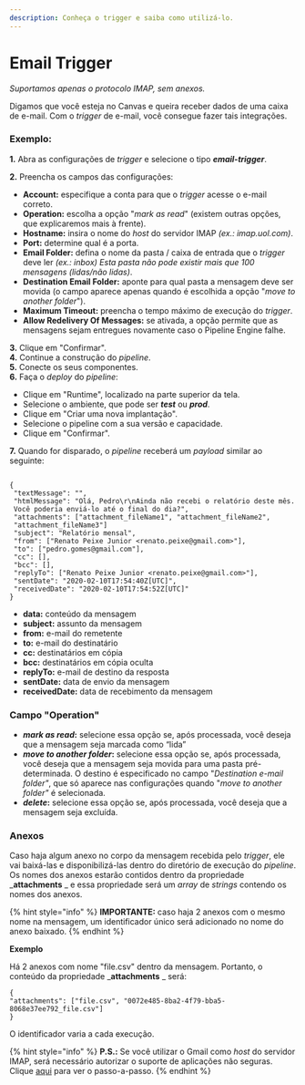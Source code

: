 ```yaml
---
description: Conheça o trigger e saiba como utilizá-lo.
---
```


# Email Trigger&#x20;

_Suportamos apenas o protocolo IMAP, sem anexos._\
&#x20;   &#x20;

Digamos que você esteja no Canvas e queira receber dados de uma caixa de e-mail. Com o _trigger_ de e-mail, você consegue fazer tais integrações.

### **Exemplo:**

**1.** Abra as configurações de _trigger_ e selecione o tipo _**email-trigger**_.

**2.** Preencha os campos das configurações:

* **Account:** especifique a conta para que o _trigger_ acesse o e-mail correto.
* **Operation:** escolha a opção "_mark as read_" (existem outras opções, que explicaremos mais à frente).
* **Hostname:** insira o nome do _host_ do servidor IMAP _(ex.: imap.uol.com)_.
* **Port:** determine qual é a porta.
* **Email Folder:** defina o nome da pasta / caixa de entrada que o _trigger_ deve ler _(ex.: inbox) Esta pasta não pode existir mais que 100 mensagens (lidas/não lidas)_.
* **Destination Email Folder:** aponte para qual pasta a mensagem deve ser movida (o campo aparece apenas quando é escolhida a opção "_move to another folder_").
* **Maximum Timeout:** preencha o tempo máximo de execução do _trigger_.
* **Allow Redelivery Of Messages:** se ativada, a opção permite que as mensagens sejam entregues novamente caso o Pipeline Engine falhe. &#x20;

**3.** Clique em "Confirmar".\
**4.** Continue a construção do _pipeline_.\
**5.** Conecte os seus componentes.\
**6.** Faça o _deploy_ do _pipeline_:

* Clique em "Runtime", localizado na parte superior da tela.
* Selecione o ambiente, que pode ser _**test**_ ou _**prod**_.
* Clique em "Criar uma nova implantação".&#x20;
* Selecione o pipeline com a sua versão e capacidade.
* Clique em "Confirmar".

**7.** Quando for disparado, o _pipeline_ receberá um _payload_ similar ao seguinte:

```

{
 "textMessage": "",
 "htmlMessage": "Olá, Pedro\r\nAinda não recebi o relatório deste mês. 
 Você poderia enviá-lo até o final do dia?",
 "attachments": ["attachment_fileName1", "attachment_fileName2", 
 "attachment_fileName3"]
 "subject": "Relatório mensal",
 "from": ["Renato Peixe Junior <renato.peixe@gmail.com>"],
 "to": ["pedro.gomes@gmail.com"],
 "cc": [],
 "bcc": [],
 "replyTo": ["Renato Peixe Junior <renato.peixe@gmail.com>"],
 "sentDate": "2020-02-10T17:54:40Z[UTC]",
 "receivedDate": "2020-02-10T17:54:52Z[UTC]"
}

```

* **data:** conteúdo da mensagem
* **subject:** assunto da mensagem
* **from:** e-mail do remetente
* **to:** e-mail do destinatário
* **cc:** destinatários em cópia
* **bcc:** destinatários em cópia oculta
* **replyTo:** e-mail de destino da resposta
* **sentDate:** data de envio da mensagem
* **receivedDate:** data de recebimento da mensagem

### Campo "Operation" <a href="#campo-operation" id="campo-operation"></a>

* _**mark as read**_**:** selecione essa opção se, após processada, você deseja que a mensagem seja marcada como “lida”
* _**move to another folder**_**:** selecione essa opção se, após processada, você deseja que a mensagem seja movida para uma pasta pré-determinada. O destino é especificado no campo "_Destination e-mail folder"_, que só aparece nas configurações quando "_move to another folder"_ é selecionada.
* _**delete**_**:** selecione essa opção se, após processada, você deseja que a mensagem seja excluída.

### Anexos <a href="#anexos" id="anexos"></a>

Caso haja algum anexo no corpo da mensagem recebida pelo _trigger_, ele vai baixá-las e disponibilizá-las dentro do diretório de execução do _pipeline_. Os nomes dos anexos estarão contidos dentro da propriedade _**attachments** _ e essa propriedade será um _array_ de _strings_ contendo os nomes dos anexos.

{% hint style="info" %}
**IMPORTANTE:** caso haja 2 anexos com o mesmo nome na mensagem, um identificador único será adicionado no nome do anexo baixado.
{% endhint %}

**Exemplo**

Há 2 anexos com nome "file.csv" dentro da mensagem. Portanto, o conteúdo da propriedade _**attachments** _ será:

```
{
"attachments": ["file.csv", "0072e485-8ba2-4f79-bba5-8068e37ee792_file.csv"]
}
```

O identificador varia a cada execução.

{% hint style="info" %}
**P.S.:** Se você utilizar o Gmail como _host_ do servidor IMAP, será necessário autorizar o suporte de aplicações não seguras. Clique [aqui](https://support.google.com/accounts/answer/6010255?hl=pt-BR) para ver o passo-a-passo.
{% endhint %}
